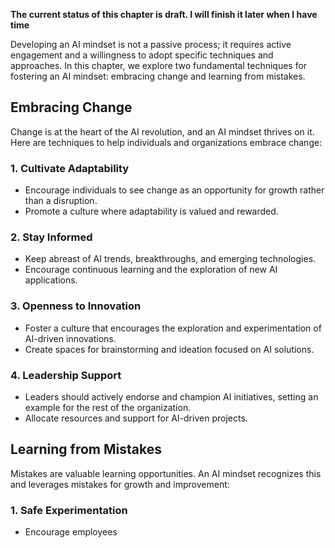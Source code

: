 **The current status of this chapter is draft. I will finish it later when I have time**

Developing an AI mindset is not a passive process; it requires active engagement and a willingness to adopt specific techniques and approaches. In this chapter, we explore two fundamental techniques for fostering an AI mindset: embracing change and learning from mistakes.

Embracing Change
----------------

Change is at the heart of the AI revolution, and an AI mindset thrives on it. Here are techniques to help individuals and organizations embrace change:

### 1. **Cultivate Adaptability**

* Encourage individuals to see change as an opportunity for growth rather than a disruption.
* Promote a culture where adaptability is valued and rewarded.

### 2. **Stay Informed**

* Keep abreast of AI trends, breakthroughs, and emerging technologies.
* Encourage continuous learning and the exploration of new AI applications.

### 3. **Openness to Innovation**

* Foster a culture that encourages the exploration and experimentation of AI-driven innovations.
* Create spaces for brainstorming and ideation focused on AI solutions.

### 4. **Leadership Support**

* Leaders should actively endorse and champion AI initiatives, setting an example for the rest of the organization.
* Allocate resources and support for AI-driven projects.

Learning from Mistakes
----------------------

Mistakes are valuable learning opportunities. An AI mindset recognizes this and leverages mistakes for growth and improvement:

### 1. **Safe Experimentation**

* Encourage employees
